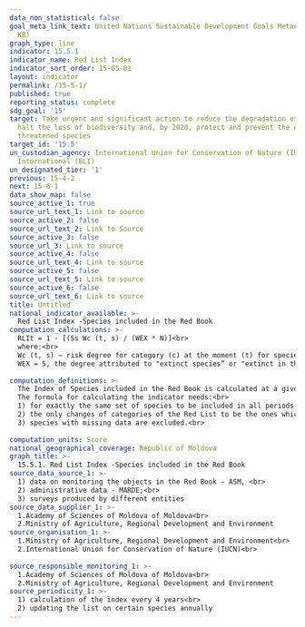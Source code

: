 ```yaml
---
data_non_statistical: false
goal_meta_link_text: United Nations Sustainable Development Goals Metadata (PDF 440
  KB)
graph_type: line
indicator: 15.5.1
indicator_name: Red List Index
indicator_sort_order: 15-05-01
layout: indicator
permalink: /15-5-1/
published: true
reporting_status: complete
sdg_goal: '15'
target: Take urgent and significant action to reduce the degradation of natural habitats,
  halt the loss of biodiversity and, by 2020, protect and prevent the extinction of
  threatened species
target_id: '15.5'
un_custodian_agency: International Union for Conservation of Nature (IUCN) BirdLife
  International (BLI)
un_designated_tier: '1'
previous: 15-4-2
next: 15-6-1
data_show_map: false
source_active_1: true
source_url_text_1: Link to source
source_active_2: false
source_url_text_2: Link to Source
source_active_3: false
source_url_3: Link to source
source_active_4: false
source_url_text_4: Link to source
source_active_5: false
source_url_text_5: Link to source
source_active_6: false
source_url_text_6: Link to source
title: Untitled
national_indicator_available: >-
  Red List Index -Species included in the Red Book
computation_calculations: >-
  RLIt = 1 - [(Ss Wc (t, s) / (WEX * N)]<br> 
  where:<br> 
  Wc (t, s) – risk degree for category (c) at the moment (t) for species (the degree of  "critically endangered” = 4, "endangered” = 3, "vulnerable” = 2,  "extinction risk”= 1, ”the lowest risk”= 0. The "critically endangered" species are determined as 'possibly extinct' or 'possibly extinct in the wild' have a degree – 5 ; <br> 
  WEX = 5, the degree attributed to "extinct species” or "extinct in the wild”; and N is the total number of assessed species, except for those assessed as missing data in the current period, and those considered to be „extinct” in the year when the set of species was assessed for the first time.<br> 
  
computation_definitions: >-
  The Index of Species included in the Red Book is calculated at a given moment through several steps: 1) first, multiplying the number of species from each category of the list with a risk degree (varying from 1 for those "under the extinction risk” to 5 for those "extinct” or "extinct in the wild”) ; 2) summing up the obtained values; 3) the obtained result is divided to the maximum score of threat, which represents the total number of species multiplied by weight attributed to the category of "extinct species”; 4). this final value is subsided from 1 to obtain the value of the Red List Index.<br> 
  The formula for calculating the indicator needs:<br> 
  1) for exactly the same set of species to be included in all periods of time, and<br> 
  2) the only changes of categories of the Red List to be the ones which result from genuine improvement of deterioration of the status (meaning, excluding the changes resulted from knowledge improvement or taxonomy review) and<br> 
  3) species with missing data are excluded.<br> 
  
computation_units: Score
national_geographical_coverage: Republic of Moldova
graph_title: >-
  15.5.1. Red List Index -Species included in the Red Book 
source_data_source_1: >-
  1) data on monitoring the objects in the Red Book - ASM, <br> 
  2) administrative data - MARDE;<br> 
  3) surveys produced by different entities 
source_data_supplier_1: >-
  1.Academy of Sciences of Moldova of Moldova<br> 
  2.Ministry of Agriculture, Regional Development and Environment
source_organisation_1: >-
  1.Ministry of Agriculture, Regional Development and Environment<br> 
  2.International Union for Conservation of Nature (IUCN)<br> 
  
source_responsible_monitoring_1: >-
  1.Academy of Sciences of Moldova of Moldova<br> 
  2.Ministry of Agriculture, Regional Development and Environment
source_periodicity_1: >-
  1) calculation of the index every 4 years<br> 
  2) updating the list on certain species annually
---
```

